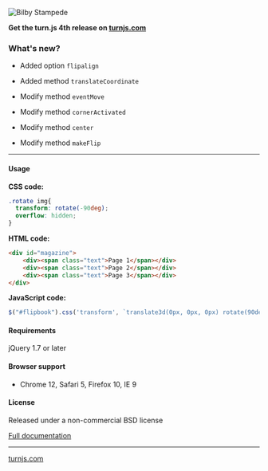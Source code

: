 
![Bilby Stampede](http://turnjs.com/pics/small-turnjs-letters.png)

**Get the turn.js 4th release on [turnjs.com](http://www.turnjs.com/)**


### What's new?

- Added option `flipalign`

- Added method `translateCoordinate`

- Modify method `eventMove`

- Modify method `cornerActivated`

- Modify method `center`

- Modify method `makeFlip`

* * *

#### Usage

**CSS code:**
```css
.rotate img{
  transform: rotate(-90deg);
  overflow: hidden;
}
```

**HTML code:**
```html
<div id="magazine">
	<div><span class="text">Page 1</span></div>
	<div><span class="text">Page 2</span></div>
	<div><span class="text">Page 3</span></div>
</div>
```

**JavaScript code:**
```javascript
$("#flipbook").css('transform', `translate3d(0px, 0px, 0px) rotate(90deg)`);
```

#### Requirements

jQuery 1.7 or later

#### Browser support
* Chrome 12, Safari 5, Firefox 10, IE 9

#### License
Released under a non-commercial BSD license

[Full documentation](https://github.com/blasten/turn.js/wiki/Reference)

* * *

[turnjs.com](http://www.turnjs.com/)
